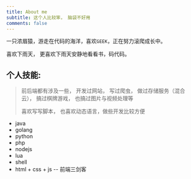 ```yaml
---
title: About me
subtitle: 这个人比较笨， 脑袋不好用
comments: false
---
```


一只浓眉猿，游走在代码的海洋，喜欢`GEEK`，正在努力滚爬成长中。

喜欢下雨天， 更喜欢下雨天安静地看看书，码代码。

## 个人技能:

> 前后端都有涉及一些， 开发过网站， 写过爬虫， 做过存储服务（混合云）， 搞过棋牌游戏， 也搞过图片与视频处理等
> 
>喜欢写写脚本， 也喜欢动态语言，做些开发比较方便


* java
* golang
* python
* php
* nodejs
* lua
* shell
* html + css + js -- 前端三剑客
